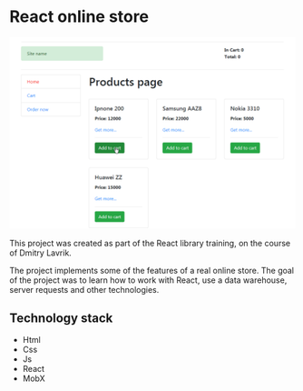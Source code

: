# React online store

![](1.gif)

This project was created as part of the React library training, on the course of Dmitry Lavrik.

The project implements some of the features of a real online store. The goal of the project was to learn how to work with React, use a data warehouse, server requests and other technologies.

## Technology stack

* Html
* Css
* Js
* React
* MobX

